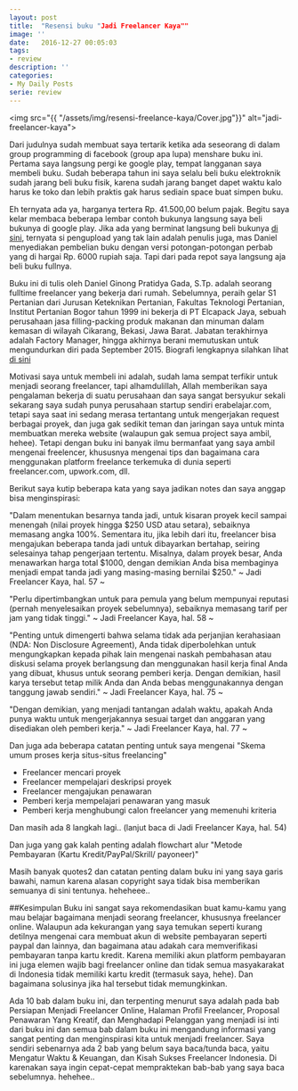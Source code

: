 ```yaml
---
layout: post
title:  "Resensi buku "Jadi Freelancer Kaya""
image: ''
date:   2016-12-27 00:05:03
tags:
- review
description: ''
categories:
- My Daily Posts
serie: review
---
```


<img src="{{ "/assets/img/resensi-freelance-kaya/Cover.jpg"}}" alt="jadi-freelancer-kaya">

Dari judulnya sudah membuat saya tertarik ketika ada seseorang di dalam group programming di facebook (group apa lupa) menshare buku ini. Pertama saya langsung pergi ke google play, tempat langganan saya membeli buku. Sudah beberapa tahun ini saya selalu beli buku elektroknik sudah jarang beli buku fisik, karena sudah jarang banget dapet waktu kalo harus ke toko dan lebih praktis gak harus sediain space buat simpen buku.

Eh ternyata ada ya, harganya tertera Rp. 41.500,00 belum pajak. Begitu saya kelar membaca beberapa lembar contoh bukunya langsung saya beli bukunya di google play. Jika ada yang berminat langsung beli bukunya [di sini](https://play.google.com/store/books/details/Daniel_G_Pratidya_Jadi_Freelancer_Kaya?id=YGdpDAAAQBAJ), ternyata si pengupload yang tak lain adalah penulis juga, mas Daniel menyediakan pembelian buku dengan versi potongan-potongan perbab yang di hargai Rp. 6000 rupiah saja. Tapi dari pada repot saya langsung aja beli buku fullnya.

Buku ini di tulis oleh Daniel Ginong Pratidya Gada, S.Tp. adalah seorang fulltime freelancer yang bekerja dari rumah. Sebelumnya, peraih gelar S1 Pertanian dari Jurusan Keteknikan Pertanian, Fakultas Teknologi Pertanian, Institut Pertanian Bogor tahun 1999 ini bekerja di PT Elcapack Jaya, sebuah perusahaan jasa filling-packing produk makanan dan minuman dalam kemasan di wilayah Cikarang, Bekasi, Jawa Barat. Jabatan terakhirnya adalah Factory Manager, hingga akhirnya berani memutuskan untuk mengundurkan diri pada September 2015. Biografi lengkapnya silahkan lihat [di sini](https://play.google.com/store/books/details/Daniel_G_Pratidya_Jadi_Freelancer_Kaya?id=YGdpDAAAQBAJ) 

Motivasi saya untuk membeli ini adalah, sudah lama sempat terfikir untuk menjadi seorang freelancer, tapi alhamdulillah, Allah memberikan saya pengalaman bekerja di suatu perusahaan dan saya sangat bersyukur sekali sekarang saya sudah punya perusahaan startup sendiri erabelajar.com, tetapi saya saat ini sedang merasa tertantang untuk mengerjakan request berbagai proyek, dan juga gak sedikit teman dan jaringan saya untuk minta membuatkan mereka website (walaupun gak semua project saya ambil, hehee). Tetapi dengan buku ini banyak ilmu bermanfaat yang saya ambil mengenai freelencer, khususnya mengenai tips dan bagaimana cara menggunakan platform freelance terkemuka di dunia seperti freelancer.com, upwork.com, dll.

Berikut saya kutip beberapa kata yang saya jadikan notes dan saya anggap bisa menginspirasi:

"Dalam menentukan besarnya tanda jadi, untuk kisaran proyek kecil sampai menengah (nilai proyek hingga $250 USD atau setara), sebaiknya memasang angka 100%. Sementara itu, jika lebih dari itu, freelancer bisa mengajukan beberapa tanda jadi untuk dibayarkan bertahap, seiring selesainya tahap pengerjaan tertentu. Misalnya, dalam proyek besar, Anda menawarkan harga total $1000, dengan demikian Anda bisa membaginya menjadi empat tanda jadi yang masing-masing bernilai $250." ~ Jadi Freelancer Kaya, hal. 57 ~

"Perlu dipertimbangkan untuk para pemula yang belum mempunyai reputasi (pernah menyelesaikan proyek sebelumnya), sebaiknya memasang tarif per jam yang tidak tinggi." ~ Jadi Freelancer Kaya, hal. 58 ~

"Penting untuk dimengerti bahwa selama tidak ada perjanjian kerahasiaan (NDA: Non Disclosure Agreement), Anda tidak diperbolehkan untuk mengungkapkan kepada pihak lain mengenai naskah pembahasan atau diskusi selama proyek berlangsung dan menggunakan hasil kerja final Anda yang dibuat, khusus untuk seorang pemberi kerja. Dengan demikian, hasil karya tersebut tetap milik Anda dan Anda bebas menggunakannya dengan tanggung jawab sendiri." ~ Jadi Freelancer Kaya, hal. 75 ~

"Dengan demikian, yang menjadi tantangan adalah waktu, apakah Anda punya waktu untuk mengerjakannya sesuai target dan anggaran yang disediakan oleh pemberi kerja." ~ Jadi Freelancer Kaya, hal. 77 ~

Dan juga ada beberapa catatan penting untuk saya mengenai "Skema umum proses kerja situs-situs freelancing"

- Freelancer mencari proyek
- Freelancer mempelajari deskripsi proyek
- Freelancer mengajukan penawaran
- Pemberi kerja mempelajari penawaran yang masuk
- Pemberi kerja menghubungi calon freelancer yang memenuhi kriteria

Dan masih ada 8 langkah lagi.. (lanjut baca di Jadi Freelancer Kaya, hal. 54)

Dan juga yang gak kalah penting adalah flowchart alur "Metode Pembayaran (Kartu Kredit/PayPal/Skrill/ payoneer)"

Masih banyak quotes2 dan catatan penting dalam buku ini yang saya garis bawahi, namun karena alasan copyright saya tidak bisa memberikan semuanya di sini tentunya. heheheee..

##Kesimpulan
Buku ini sangat saya rekomendasikan buat kamu-kamu yang mau belajar bagaimana menjadi seorang freelancer, khususnya freelancer online. Walaupun ada kekurangan yang saya temukan seperti kurang detilnya mengenai cara membuat akun di website pembayaran seperti paypal dan lainnya, dan bagaimana atau adakah cara memverifikasi pembayaran tanpa kartu kredit. Karena memiliki akun platform pembayaran ini juga elemen wajib bagi freelancer online dan tidak semua masyakarakat di Indonesia tidak memiliki kartu kredit (termasuk saya, hehe). Dan bagaimana solusinya jika hal tersebut tidak memungkinkan.

Ada 10 bab dalam buku ini, dan terpenting menurut saya adalah pada bab Persiapan Menjadi Freelancer Online, Halaman Profil Freelancer, Proposal Penawaran Yang Kreatif, dan Menghadapi Pelanggan yang menjadi isi inti dari buku ini dan semua bab dalam buku ini mengandung informasi yang sangat penting dan menginspirasi kita untuk menjadi freelancer. Saya sendiri sebenarnya ada 2 bab yang belum saya baca/tunda baca, yaitu Mengatur Waktu & Keuangan, dan Kisah Sukses Freelancer Indonesia. Di karenakan saya ingin cepat-cepat mempraktekan bab-bab yang saya baca sebelumnya. hehehee..



